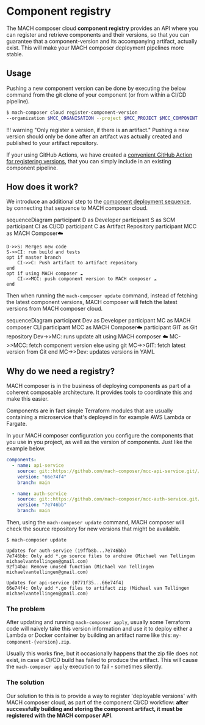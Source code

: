 # Component registry

The MACH composer cloud **component registry** provides an API where you can
register and retrieve components and their versions, so that you can guarantee
that a component-version and its accompanying artifact, actually exist. This
will make your MACH composer deployment pipelines more stable.

## Usage

Pushing a new component version can be done by executing the below command from
the git clone of your component (or from within a CI/CD pipeline).

```bash
$ mach-composer cloud register-component-version
--organization $MCC_ORGANISATION --project $MCC_PROJECT $MCC_COMPONENT --auto
``` 

!!! warning "Only register a version, if there is an artifact."
    Pushing a new version should only be done after an artifact was
    actually created and published to your artifact repository.

If your using GitHub Actions, we have created a [convenient GitHub Action for
registering
versions](https://github.com/mach-composer/new-component-version-action), that
you can simply include in an existing component pipeline.

## How does it work?

We introduce an additional step to the [component deployment
sequence](../concepts/deployment/index.md), by connecting that sequence to MACH
composer cloud.

<div class="mermaid">
sequenceDiagram
    participant D as Developer
    participant S as SCM
    participant CI as CI/CD
    participant C as Artifact Repository
    participant MCC as MACH Composer☁️ 

    D->>S: Merges new code
    S->>CI: run build and tests
    opt if master branch
        CI->>C: Push artifact to artifact repository
    end
    opt if using MACH composer ☁️
        CI->>MCC: push component version to MACH composer ☁️
    end
</div>

Then when running the `mach-composer update` command, instead of fetching the
latest component versions, MACH composer will fetch the latest versions from
MACH composer cloud.

<div class="mermaid">
sequenceDiagram
    participant Dev as Developer
    participant MC as MACH composer CLI
    participant MCC as MACH Composer☁️ 
    participant GIT as Git repository
    Dev->>MC: runs update
    alt using MACH composer ☁️
        MC->>MCC: fetch component version
    else using git
        MC->>GIT: fetch latest version from Git
    end
    MC->>Dev: updates versions in YAML
</div>

## Why do we need a registry?

MACH composer is in the business of deploying components as part of a coherent
composable architecture. It provides tools to coordinate this and make this
easier.

Components are in fact simple Terraform modules that are usually containing a
microservice that's deployed in for example AWS Lambda or Fargate.

In your MACH composer configuration you configure the components that you use in
you project, as well as the version of components. Just like the example below.

```yaml
components:
  - name: api-service
    source: git::https://github.com/mach-composer/mcc-api-service.git//terraform
    version: "66e74f4"
    branch: main

  - name: auth-service
    source: git::https://github.com/mach-composer/mcc-auth-service.git//terraform
    version: "7e746bb"
    branch: main
```

Then, using the `mach-composer update` command, MACH composer will check the
source repository for new versions that might be available.

```console
$ mach-composer update

Updates for auth-service (19ffb8b...7e746bb)
7e746bb: Only add *.go source files to archive (Michael van Tellingen michaelvantellingen@gmail.com)
92f14ba: Remove unused function (Michael van Tellingen michaelvantellingen@gmail.com)

Updates for api-service (0771f35...66e74f4)
66e74f4: Only add *.go files to artifact zip (Michael van Tellingen michaelvantellingen@gmail.com)
```

### The problem

After updating and running `mach-composer apply`, usually some Terraform code
will naively take this version information and use it to deploy either a Lambda
or Docker container by building an artifact name like this:
`my-component-{version}.zip`.

Usually this works fine, but it occasionally happens that the zip file does not
exist, in case a CI/CD build has failed to produce the artifact. This will cause
the `mach-composer apply` execution to fail - sometimes silently.

### The solution

Our solution to this is to provide a way to register 'deployable versions' with
MACH composer cloud, as part of the component CI/CD workflow: **after
successfully building and storing the component artifact, it must be registered
with the MACH composer API**.
